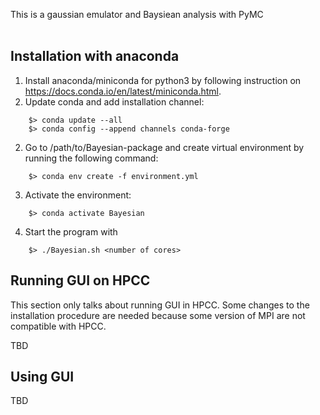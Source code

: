 This is a gaussian emulator and Baysiean analysis with PyMC <br />
 <br />
 
 Installation with anaconda
 ---
 
 1. Install anaconda/miniconda for python3 by following instruction on https://docs.conda.io/en/latest/miniconda.html.
 2. Update conda and add installation channel:
 ```
     $> conda update --all
     $> conda config --append channels conda-forge
 ```
 2. Go to /path/to/Bayesian-package and create virtual environment by running the following command:
 ```
     $> conda env create -f environment.yml
 ```
 3. Activate the environment:
 ```
     $> conda activate Bayesian
 ```
 4. Start the program with 
 ```
     $> ./Bayesian.sh <number of cores>
 ```

 Running GUI on HPCC
 ---
 
 This section only talks about running GUI in HPCC. Some changes to the installation procedure are needed because some version of MPI are not compatible with HPCC. 
 
TBD
 
 Using GUI
 ---

TBD
